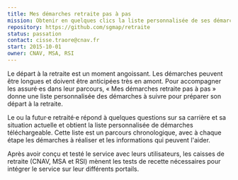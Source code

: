 ```yaml
---
title: Mes démarches retraite pas à pas
mission: Obtenir en quelques clics la liste personnalisée de ses démarches de retraite
repository: https://github.com/sgmap/retraite
status: passation
contact: cisse.traore@cnav.fr
start: 2015-10-01
owner: CNAV, MSA, RSI
---
```


Le départ à la retraite est un moment angoissant. Les démarches peuvent être longues et doivent être anticipées très en amont. Pour accompagner les assuré·es dans leur parcours, « Mes démarches retraite pas à pas » donne une liste personnalisée des démarches à suivre pour préparer son départ à la retraite.

Le ou la futur·e retraité·e répond à quelques questions sur sa carrière et sa situation actuelle et obtient la liste personnalisée de démarches téléchargeable. Cette liste est un parcours chronologique, avec à chaque étape les démarches à réaliser et les informations qui peuvent l'aider.

Après avoir conçu et testé le service avec leurs utilisateurs, les caisses de retraite (CNAV, MSA et RSI) mènent les tests de recette nécessaires pour intégrer le service sur leur différents portails. 

